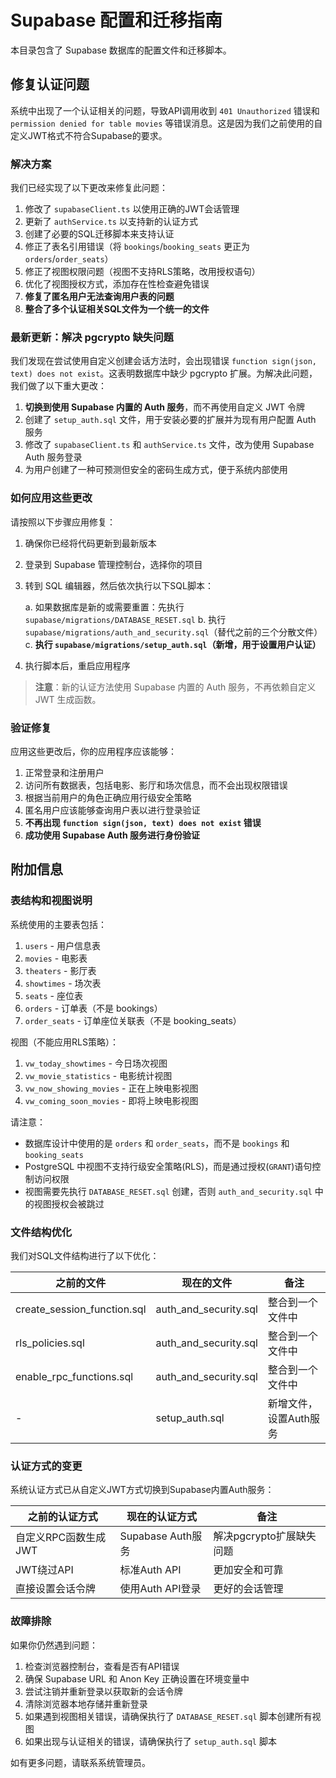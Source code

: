 # Supabase 配置和迁移指南

本目录包含了 Supabase 数据库的配置文件和迁移脚本。

## 修复认证问题

系统中出现了一个认证相关的问题，导致API调用收到 `401 Unauthorized` 错误和 `permission denied for table movies` 等错误消息。这是因为我们之前使用的自定义JWT格式不符合Supabase的要求。

### 解决方案

我们已经实现了以下更改来修复此问题：

1. 修改了 `supabaseClient.ts` 以使用正确的JWT会话管理
2. 更新了 `authService.ts` 以支持新的认证方式
3. 创建了必要的SQL迁移脚本来支持认证
4. 修正了表名引用错误（将 `bookings`/`booking_seats` 更正为 `orders`/`order_seats`）
5. 修正了视图权限问题（视图不支持RLS策略，改用授权语句）
6. 优化了视图授权方式，添加存在性检查避免错误
7. **修复了匿名用户无法查询用户表的问题**
8. **整合了多个认证相关SQL文件为一个统一的文件**

### 最新更新：解决 pgcrypto 缺失问题

我们发现在尝试使用自定义创建会话方法时，会出现错误 `function sign(json, text) does not exist`。这表明数据库中缺少 pgcrypto 扩展。为解决此问题，我们做了以下重大更改：

1. **切换到使用 Supabase 内置的 Auth 服务**，而不再使用自定义 JWT 令牌
2. 创建了 `setup_auth.sql` 文件，用于安装必要的扩展并为现有用户配置 Auth 服务
3. 修改了 `supabaseClient.ts` 和 `authService.ts` 文件，改为使用 Supabase Auth 服务登录
4. 为用户创建了一种可预测但安全的密码生成方式，便于系统内部使用

### 如何应用这些更改

请按照以下步骤应用修复：

1. 确保你已经将代码更新到最新版本
2. 登录到 Supabase 管理控制台，选择你的项目
3. 转到 SQL 编辑器，然后依次执行以下SQL脚本：

   a. 如果数据库是新的或需要重置：先执行 `supabase/migrations/DATABASE_RESET.sql`
   b. 执行 `supabase/migrations/auth_and_security.sql`（替代之前的三个分散文件）
   c. **执行 `supabase/migrations/setup_auth.sql`（新增，用于设置用户认证）**

4. 执行脚本后，重启应用程序

> **注意**：新的认证方法使用 Supabase 内置的 Auth 服务，不再依赖自定义 JWT 生成函数。

### 验证修复

应用这些更改后，你的应用程序应该能够：

1. 正常登录和注册用户
2. 访问所有数据表，包括电影、影厅和场次信息，而不会出现权限错误 
3. 根据当前用户的角色正确应用行级安全策略
4. 匿名用户应该能够查询用户表以进行登录验证
5. **不再出现 `function sign(json, text) does not exist` 错误**
6. **成功使用 Supabase Auth 服务进行身份验证**

## 附加信息

### 表结构和视图说明

系统使用的主要表包括：

1. `users` - 用户信息表
2. `movies` - 电影表
3. `theaters` - 影厅表 
4. `showtimes` - 场次表
5. `seats` - 座位表
6. `orders` - 订单表（不是 bookings）
7. `order_seats` - 订单座位关联表（不是 booking_seats）

视图（不能应用RLS策略）：
1. `vw_today_showtimes` - 今日场次视图
2. `vw_movie_statistics` - 电影统计视图
3. `vw_now_showing_movies` - 正在上映电影视图
4. `vw_coming_soon_movies` - 即将上映电影视图

请注意：
- 数据库设计中使用的是 `orders` 和 `order_seats`，而不是 `bookings` 和 `booking_seats`
- PostgreSQL 中视图不支持行级安全策略(RLS)，而是通过授权(`GRANT`)语句控制访问权限
- 视图需要先执行 `DATABASE_RESET.sql` 创建，否则 `auth_and_security.sql` 中的视图授权会被跳过

### 文件结构优化

我们对SQL文件结构进行了以下优化：

| 之前的文件 | 现在的文件 | 备注 |
|------------|------------|------|
| create_session_function.sql | auth_and_security.sql | 整合到一个文件中 |
| rls_policies.sql | auth_and_security.sql | 整合到一个文件中 |
| enable_rpc_functions.sql | auth_and_security.sql | 整合到一个文件中 |
| - | setup_auth.sql | 新增文件，设置Auth服务 |

### 认证方式的变更

系统认证方式已从自定义JWT方式切换到Supabase内置Auth服务：

| 之前的认证方式 | 现在的认证方式 | 备注 |
|--------------|--------------|------|
| 自定义RPC函数生成JWT | Supabase Auth服务 | 解决pgcrypto扩展缺失问题 |
| JWT绕过API | 标准Auth API | 更加安全和可靠 |
| 直接设置会话令牌 | 使用Auth API登录 | 更好的会话管理 |

### 故障排除

如果你仍然遇到问题：

1. 检查浏览器控制台，查看是否有API错误
2. 确保 Supabase URL 和 Anon Key 正确设置在环境变量中
3. 尝试注销并重新登录以获取新的会话令牌
4. 清除浏览器本地存储并重新登录
5. 如果遇到视图相关错误，请确保执行了 `DATABASE_RESET.sql` 脚本创建所有视图
6. 如果出现与认证相关的错误，请确保执行了 `setup_auth.sql` 脚本

如有更多问题，请联系系统管理员。 